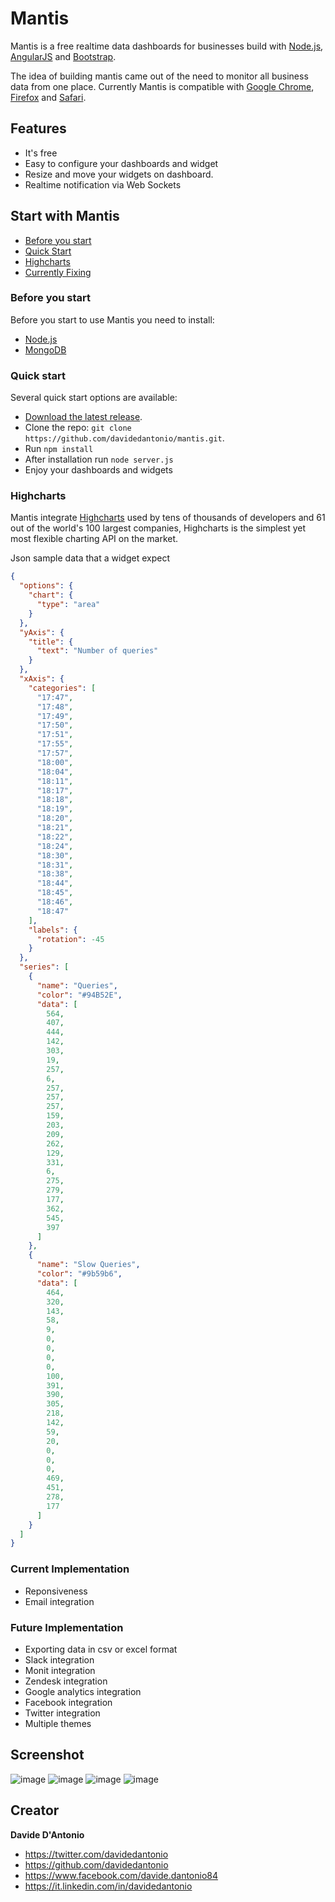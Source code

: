 # Mantis

Mantis is a free realtime data dashboards for businesses build with [Node.js](https://nodejs.org),
[AngularJS](https://angularjs.org/) and [Bootstrap](http://getbootstrap.com/).

The idea of building mantis came out of the need to monitor all business data from one place.
Currently Mantis is compatible with [Google Chrome](https://www.google.it/chrome/browser/desktop/), [Firefox](https://www.mozilla.org/it/firefox/new/) and [Safari](https://www.apple.com/it/safari/).

## Features

- It's free
- Easy to configure your dashboards and widget
- Resize and move your widgets on dashboard.
- Realtime notification via Web Sockets

## Start with Mantis

- [Before you start](#before-you-start)
- [Quick Start](#quick-start)
- [Highcharts](#highcharts)
- [Currently Fixing](#currently-fixing)

### Before you start

Before you start to use Mantis you need to install:

- [Node.js](https://nodejs.org/)
- [MongoDB](https://www.mongodb.org/)

### Quick start

Several quick start options are available:

- [Download the latest release](https://github.com/davidedantonio/mantis/archive/master.zip).
- Clone the repo: `git clone https://github.com/davidedantonio/mantis.git`.
- Run `npm install`
- After installation run `node server.js`
- Enjoy your dashboards and widgets

### Highcharts

Mantis integrate [Highcharts](http://www.highcharts.com/) used by tens of thousands of developers and 61 out of the world's 100 largest companies, Highcharts is the simplest yet most flexible charting API on the market.

Json sample data that a widget expect
```json
{
  "options": {
    "chart": {
      "type": "area"
    }
  },
  "yAxis": {
    "title": {
      "text": "Number of queries"
    }
  },
  "xAxis": {
    "categories": [
      "17:47",
      "17:48",
      "17:49",
      "17:50",
      "17:51",
      "17:55",
      "17:57",
      "18:00",
      "18:04",
      "18:11",
      "18:17",
      "18:18",
      "18:19",
      "18:20",
      "18:21",
      "18:22",
      "18:24",
      "18:30",
      "18:31",
      "18:38",
      "18:44",
      "18:45",
      "18:46",
      "18:47"
    ],
    "labels": {
      "rotation": -45
    }
  },
  "series": [
    {
      "name": "Queries",
      "color": "#94B52E",
      "data": [
        564,
        407,
        444,
        142,
        303,
        19,
        257,
        6,
        257,
        257,
        257,
        159,
        203,
        209,
        262,
        129,
        331,
        6,
        275,
        279,
        177,
        362,
        545,
        397
      ]
    },
    {
      "name": "Slow Queries",
      "color": "#9b59b6",
      "data": [
        464,
        320,
        143,
        58,
        9,
        0,
        0,
        0,
        0,
        100,
        391,
        390,
        305,
        218,
        142,
        59,
        20,
        0,
        0,
        0,
        469,
        451,
        278,
        177
      ]
    }
  ]
}
```

### Current Implementation

- Reponsiveness
- Email integration

### Future Implementation

- Exporting data in csv or excel format
- Slack integration
- Monit integration
- Zendesk integration
- Google analytics integration
- Facebook integration
- Twitter integration
- Multiple themes

## Screenshot
![image](https://raw.githubusercontent.com/davidedantonio/mantis/master/schreenshots/mantis-logo.jpg)
![image](https://raw.githubusercontent.com/davidedantonio/mantis/master/schreenshots/screen1.png)
![image](https://raw.githubusercontent.com/davidedantonio/mantis/master/schreenshots/screen2.png)
![image](https://raw.githubusercontent.com/davidedantonio/mantis/master/schreenshots/screen3.png)


## Creator
**Davide D'Antonio**

- <https://twitter.com/davidedantonio>
- <https://github.com/davidedantonio>
- <https://www.facebook.com/davide.dantonio84>
- <https://it.linkedin.com/in/davidedantonio>
